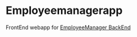 # Employeemanagerapp

FrontEnd webapp for [EmployeeManager BackEnd](https://github.com/pierolenzo/employeemanager-BackEnd)
